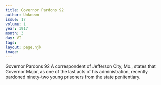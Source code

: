 ```yaml
---
title: Governor Pardons 92
author: Unknown
issue: 17
volume: 1
year: 1917
month: 3
day: VI
tags:
layout: page.njk
image:
---
```

Governor Pardons 92   A correspondent of Jefferson City, Mo., states that Governor Major, as one of the last acts of his administration, recently pardoned ninety-two young prisoners from the state penitentiary.

